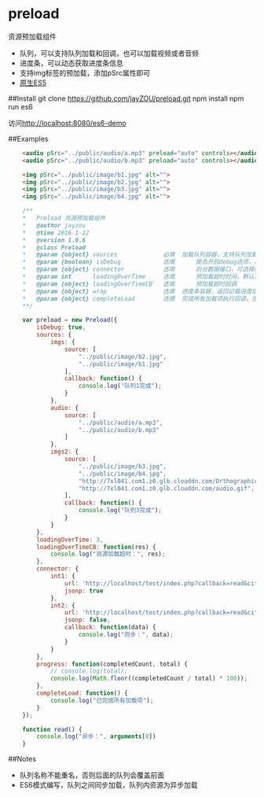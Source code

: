# preload
资源预加载组件

 - 队列，可以支持队列加载和回调，也可以加载视频或者音频
 - 进度条，可以动态获取进度条信息
 - 支持img标签的预加载，添加pSrc属性即可
 - [原生ES5](https://github.com/jayZOU/preload)


##Install
    git clone https://github.com/jayZOU/preload.git
    npm install
 	npm run es6

 访问[http://localhost:8080/es6-demo](http://localhost:8080/es6-demo)
    


##Examples

```html
	<audio pSrc="../public/audio/a.mp3" preload="auto" controls></audio>
	<audio pSrc="../public/audio/b.mp3" preload="auto" controls></audio>

	<img pSrc="../public/image/b1.jpg" alt="">
	<img pSrc="../public/image/b2.jpg" alt="">
	<img pSrc="../public/image/b3.jpg" alt="">
	<img pSrc="../public/image/b4.jpg" alt="">
```

```js
    /**
	*	Preload 资源预加载组件
	*	@author jayzou
	*	@time 2016-1-12
	*	@version 1.0.6
	*	@class Preload
	*	@param {object}	sources				必填  加载队列容器，支持队列加载以及加载一个队列后传入回调
	*   @param {boolean} isDebug   			选填  	是否开启debug选项，用于移动端调试，默认false
	*   @param {object} connector   		选填  	后台数据接口，可选择同步或异步
	*   @param int 		loadingOverTime  	选填  	预加载超时时间，默认15， 单位:秒
	*   @param {object} loadingOverTimeCB   选填  	预加载超时回调
	*	@param {object}	wrap				选填	进度条容器，返回记载进度信息
	*	@param {object}	completeLoad		选填	完成所有加载项执行回调，包括同、异步获取数据
	**/

    var preload = new Preload({
	    isDebug: true,
	    sources: {
	        imgs: {
	            source: [
	                "../public/image/b2.jpg",
	                "../public/image/b1.jpg"
	            ],
	            callback: function() {
	                console.log("队列1完成");
	            }
	        },
	        audio: {
	            source: [
	                "../public/audio/a.mp3",
	                "../public/audio/b.mp3"
	            ]
	        },
	        imgs2: {
	            source: [
	                "../public/image/b3.jpg",
	                "../public/image/b4.jpg",
	                "http://7xl041.com1.z0.glb.clouddn.com/OrthographicCamera.png",
	                "http://7xl041.com1.z0.glb.clouddn.com/audio.gif",
	            ],
	            callback: function() {
	                console.log("队列3完成");
	            }
	        }
	    },
	    loadingOverTime: 3,
	    loadingOverTimeCB: function(res) {
	        console.log("资源加载超时：", res);
	    },
	    connector: {
	        int1: {
	            url: 'http://localhost/test/index.php?callback=read&city=上海市',
	            jsonp: true
	        },
	        int2: {
	            url: 'http://localhost/test/index.php?callback=read&city=深圳市',
	            jsonp: false,
	            callback: function(data) {
	                console.log("同步：", data);
	            }
	        }
	    },
	    progress: function(completedCount, total) {
	        // console.log(total);
	        console.log(Math.floor((completedCount / total) * 100));
	    },
	    completeLoad: function() {
	        console.log("已完成所有加载项");
	    }
	});

	function read() {
	    console.log("异步：", arguments[0])
	}
```
##Notes

 - 队列名称不能重名，否则后面的队列会覆盖前面
 - ES6模式编写，队列之间同步加载，队列内资源为异步加载

	
	


  [1]: http://jayzou.coding.io/
  [2]: http://localhost:8080/